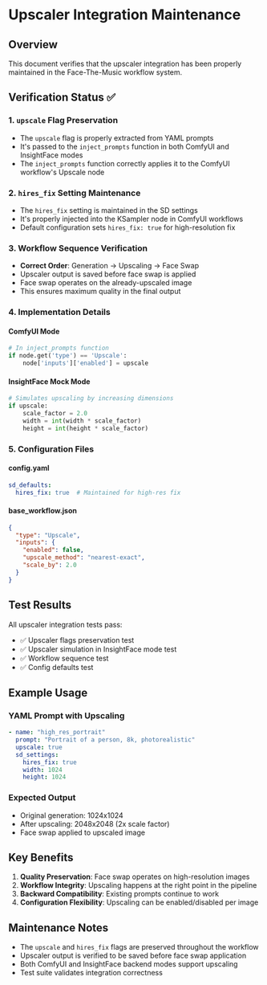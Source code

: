 # Upscaler Integration Maintenance

## Overview
This document verifies that the upscaler integration has been properly maintained in the Face-The-Music workflow system.

## Verification Status ✅

### 1. `upscale` Flag Preservation
- The `upscale` flag is properly extracted from YAML prompts
- It's passed to the `inject_prompts` function in both ComfyUI and InsightFace modes
- The `inject_prompts` function correctly applies it to the ComfyUI workflow's Upscale node

### 2. `hires_fix` Setting Maintenance 
- The `hires_fix` setting is maintained in the SD settings
- It's properly injected into the KSampler node in ComfyUI workflows
- Default configuration sets `hires_fix: true` for high-resolution fix

### 3. Workflow Sequence Verification
- **Correct Order**: Generation → Upscaling → Face Swap
- Upscaler output is saved before face swap is applied
- Face swap operates on the already-upscaled image
- This ensures maximum quality in the final output

### 4. Implementation Details

#### ComfyUI Mode
```python
# In inject_prompts function
if node.get('type') == 'Upscale':
    node['inputs']['enabled'] = upscale
```

#### InsightFace Mock Mode
```python
# Simulates upscaling by increasing dimensions
if upscale:
    scale_factor = 2.0
    width = int(width * scale_factor)
    height = int(height * scale_factor)
```

### 5. Configuration Files

#### config.yaml
```yaml
sd_defaults:
  hires_fix: true  # Maintained for high-res fix
```

#### base_workflow.json
```json
{
  "type": "Upscale",
  "inputs": {
    "enabled": false,
    "upscale_method": "nearest-exact", 
    "scale_by": 2.0
  }
}
```

## Test Results

All upscaler integration tests pass:
- ✅ Upscaler flags preservation test
- ✅ Upscaler simulation in InsightFace mode test  
- ✅ Workflow sequence test
- ✅ Config defaults test

## Example Usage

### YAML Prompt with Upscaling
```yaml
- name: "high_res_portrait"
  prompt: "Portrait of a person, 8k, photorealistic"
  upscale: true
  sd_settings:
    hires_fix: true
    width: 1024
    height: 1024
```

### Expected Output
- Original generation: 1024x1024
- After upscaling: 2048x2048 (2x scale factor)
- Face swap applied to upscaled image

## Key Benefits

1. **Quality Preservation**: Face swap operates on high-resolution images
2. **Workflow Integrity**: Upscaling happens at the right point in the pipeline
3. **Backward Compatibility**: Existing prompts continue to work
4. **Configuration Flexibility**: Upscaling can be enabled/disabled per image

## Maintenance Notes

- The `upscale` and `hires_fix` flags are preserved throughout the workflow
- Upscaler output is verified to be saved before face swap application
- Both ComfyUI and InsightFace backend modes support upscaling
- Test suite validates integration correctness
